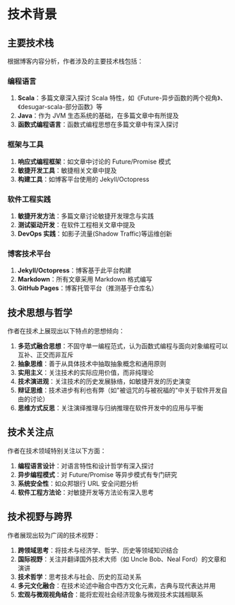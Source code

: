 # 技术背景

## 主要技术栈

根据博客内容分析，作者涉及的主要技术栈包括：

### 编程语言

1. **Scala**：多篇文章深入探讨 Scala 特性，如《Future-异步函数的两个视角》、《desugar-scala-部分函数》等
2. **Java**：作为 JVM 生态系统的基础，在多篇文章中有所提及
3. **函数式编程语言**：函数式编程思想在多篇文章中有深入探讨

### 框架与工具

1. **响应式编程框架**：如文章中讨论的 Future/Promise 模式
2. **敏捷开发工具**：敏捷相关文章中提及
3. **构建工具**：如博客平台使用的 Jekyll/Octopress

### 软件工程实践

1. **敏捷开发方法**：多篇文章讨论敏捷开发理念与实践
2. **测试驱动开发**：在软件工程相关文章中提及
3. **DevOps 实践**：如影子流量(Shadow Traffic)等运维创新

### 博客技术平台

1. **Jekyll/Octopress**：博客基于此平台构建
2. **Markdown**：所有文章采用 Markdown 格式编写
3. **GitHub Pages**：博客托管平台（推测基于仓库名）

## 技术思想与哲学

作者在技术上展现出以下特点的思想倾向：

1. **多范式融合思想**：不固守单一编程范式，认为函数式编程与面向对象编程可以互补、正交而非互斥
2. **抽象思维**：善于从具体技术中抽取抽象概念和通用原则
3. **实用主义**：关注技术的实际应用价值，而非纯理论
4. **技术演进观**：关注技术的历史发展脉络，如敏捷开发的历史演变
5. **辩证思维**：技术进步有利也有弊（如"被诅咒的与被祝福的"中关于软件开发自由的讨论）
6. **思维方式反思**：关注演绎推理与归纳推理在软件开发中的应用与平衡

## 技术关注点

作者在技术领域特别关注以下方面：

1. **编程语言设计**：对语言特性和设计哲学有深入探讨
2. **异步编程模式**：对 Future/Promise 等异步模式有专门研究
3. **系统安全性**：如众邦银行 URL 安全问题分析
4. **软件工程方法论**：对敏捷开发等方法论有深入思考

## 技术视野与跨界

作者展现出较为广阔的技术视野：

1. **跨领域思考**：将技术与经济学、哲学、历史等领域知识结合
2. **国际视野**：关注并翻译国外技术大师（如 Uncle Bob、Neal Ford）的文章和演讲
3. **技术哲学**：思考技术与社会、历史的互动关系
4. **多元文化融合**：在技术论述中融合中西方文化元素，古典与现代表达并用
5. **宏观与微观视角结合**：能将宏观社会经济现象与微观技术实践相联系

